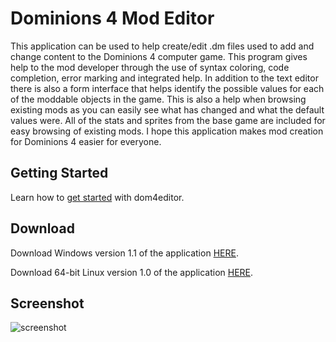 # Dominions 4 Mod Editor
This application can be used to help create/edit .dm files used to add and change content to the Dominions 4 computer game. This program gives help to the mod developer through the use of syntax coloring, code completion, error marking and integrated help. In addition to the text editor there is also a form interface that helps identify the possible values for each of the moddable objects in the game. This is also a help when browsing existing mods as you can easily see what has changed and what the default values were. All of the stats and sprites from the base game are included for easy browsing of existing mods. I hope this application makes mod creation for Dominions 4 easier for everyone. 

## Getting Started
Learn how to [get started](https://github.com/larzm42/dom4editor/wiki/Getting-Started) with dom4editor.

## Download
Download Windows version 1.1 of the application [HERE](https://drive.google.com/file/d/0B3IGmBe9vPavMEo5Y0YtMXVwN3c/view?usp=sharing).

Download 64-bit Linux version 1.0 of the application [HERE](https://docs.google.com/uc?export=download&confirm=CiCI&id=0B3IGmBe9vPavOVZCb1JHVjVqeTg).

## Screenshot
![screenshot](https://raw.githubusercontent.com/larzm42/dom4editor/master/org.larz.dom4/screenshots/cover.png)
